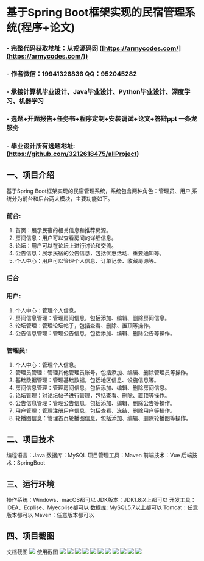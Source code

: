 基于Spring Boot框架实现的民宿管理系统(程序+论文)
=
### - 完整代码获取地址：从戎源码网 ([https://armycodes.com/](https://armycodes.com/))
### - 作者微信：19941326836  QQ：952045282 
### - 承接计算机毕业设计、Java毕业设计、Python毕业设计、深度学习、机器学习
### - 选题+开题报告+任务书+程序定制+安装调试+论文+答辩ppt 一条龙服务
### - 毕业设计所有选题地址:(https://github.com/3212618475/allProject)


一、项目介绍
---
基于Spring Boot框架实现的民宿管理系统，系统包含两种角色：管理员、用户,系统分为前台和后台两大模块，主要功能如下。
### 前台:
1. 首页：展示民宿的相关信息和推荐房源。
2. 房间信息：用户可以查看房间的详细信息。
3. 论坛：用户可以在论坛上进行讨论和交流。
4. 公告信息：展示民宿的公告信息，包括优惠活动、重要通知等。
5. 个人中心：用户可以管理个人信息、订单记录、收藏房源等。

 
### 后台
### 用户:
1. 个人中心：管理个人信息。
2. 房间信息管理：管理房间信息，包括添加、编辑、删除房间信息。
3. 论坛管理：管理论坛帖子，包括查看、删除、置顶等操作。
4. 公告信息管理：管理公告信息，包括添加、编辑、删除公告等操作。

### 管理员:
1. 个人中心：管理个人信息。
2. 管理员管理：管理其他管理员账号，包括添加、编辑、删除管理员等操作。
3. 基础数据管理：管理基础数据，包括地区信息、设施信息等。
4. 房间信息管理：管理房间信息，包括添加、编辑、删除房间信息。
5. 论坛管理：对论坛帖子进行管理，包括查看、删除、置顶等操作。
6. 公告信息管理：管理公告信息，包括添加、编辑、删除公告等操作。
7. 用户管理：管理注册用户信息，包括查看、冻结、删除用户等操作。
8. 轮播图信息：管理首页轮播图信息，包括添加、编辑、删除轮播图等操作。

  
二、项目技术
---
编程语言：Java
数据库：MySQL
项目管理工具：Maven
前端技术：Vue
后端技术：SpringBoot

三、运行环境
---
操作系统：Windows、macOS都可以
JDK版本：JDK1.8以上都可以
开发工具：IDEA、Ecplise、Myecplise都可以
数据库: MySQL5.7以上都可以
Tomcat：任意版本都可以
Maven：任意版本都可以

四、项目截图
---
文档截图
![](limage/2.png)
使用截图
![](image/1.png)
![](image/2.png)
![](image/3.png)
![](image/4.png)
![](image/5.png)
![](image/6.png)
![](image/7.png)
![](image/8.png)
![](image/9.png)
![](image/10.png)
![](image/11.png)
